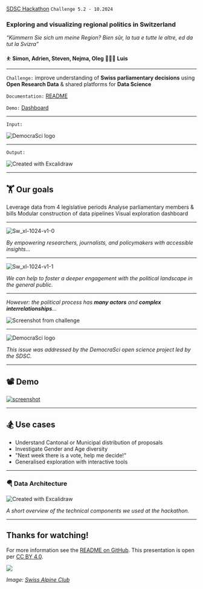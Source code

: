 [SDSC Hackathon](https://sdsc-hackathons.ch/) `Challenge 5.2 - 10.2024`

### Exploring and visualizing regional politics in Switzerland

_“Kümmern Sie sich um meine Region? Bien sûr, la tua e tutte le altre, ed da tut la Svizra”_

⛹️ **Simon, Adrien, Steven, Nejma, Oleg**
👨🏼‍🔬 **Luis**

---

`Challenge:` improve understanding of **Swiss parliamentary decisions** using **Open Research Data** & shared platforms for **Data Science**

`Documentation:` [README](https://github.com/fluchairesteven/hackathon-24-lagginhorn2?tab=readme-ov-file#exploring-and-visualizing-regional-politics-in-switzerland)

`Demo:` [Dashboard](https://linguistic-adelice-dribdat-3c0ba4e2.koyeb.app/)

---

`Input:` 

![DemocraSci logo](https://hackmd.io/_uploads/H150QkteJl.png)

---

`Output:` 

![Created with Excalidraw](https://hackmd.io/_uploads/ry0tWytgyx.png)

---

## 🏋️ Our goals

 Leverage data from 4 legislative periods
 Analyse parliamentary members & bills
 Modular construction of data pipelines
 Visual exploration dashboard

---

![Sw_xl-1024-v1-0](https://hackmd.io/_uploads/S1jrQ1Kxkg.jpg)

_By empowering researchers, journalists, and policymakers with accessible insights..._

---

![Sw_xl-1024-v1-1](https://hackmd.io/_uploads/B1QB-ytgyx.jpg)

_We can help to foster a deeper engagement with the political landscape in the general public._

---

_However: the political process has **many actors** and **complex interrelationships**..._

![Screenshot from challenge](https://hackmd.io/_uploads/HJT4zkYlke.png)

---

![DemocraSci logo](https://hackmd.io/_uploads/H150QkteJl.png)

_This issue was addressed by the DemocraSci open science project led by the SDSC._

---

## 📽️ Demo

[![screenshot](https://hackmd.io/_uploads/Sk6YDDFgyx.jpg)](https://linguistic-adelice-dribdat-3c0ba4e2.koyeb.app/)

---

## 🏂 Use cases

- Understand Cantonal or Municipal distribution of proposals
- Investigate Gender and Age diversity
- "Next week there is a vote, help me decide!"
- Generalised exploration with interactive tools

---

### 🪂 Data Architecture

![Created with Excalidraw](https://hackmd.io/_uploads/ry0tWytgyx.png)

_A short overview of the technical components we used at the hackathon._

---

## Thanks for watching!

For more information see the [README on GitHub](https://github.com/fluchairesteven/hackathon-24-lagginhorn2). This presentation is open per [CC BY 4.0](https://creativecommons.org/licenses/by/4.0/).

![](https://www.sac-cas.ch/processed/sa2020assetsprod/b/e/csm_1541754019_1925628968master_3041d96d37.jpg)

_Image: [Swiss Alpine Club](https://www.sac-cas.ch/de/huetten-und-touren/sac-tourenportal/lagginhorn-1000/hochtouren/)_
